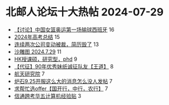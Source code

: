 # 北邮人论坛十大热帖 2024-07-29

- [【讨论】中国女篮奥运第一场输球西班牙](https://bbs.byr.cn/article/Talking/6423032) 16
- [2024年高考总结](https://bbs.byr.cn/article/Picture/3366449) 15
- [连续两次公司变动被裁，简历毁了](https://bbs.byr.cn/article/WorkLife/1218001) 13
- [沙雕图 2024.7.29](https://bbs.byr.cn/article/Joke/731786) 11
- [HK授课硕，研究型，phd](https://bbs.byr.cn/article/GoAbroad/398248) 9
- [【代征】90年优秀妹纸诚征队友【王道】](https://bbs.byr.cn/article/Friends/2055005) 8
- [航天研究院](https://bbs.byr.cn/article/Shaanxi/122431) 7
- [炉石9.25开服这么大的消息怎么没人发帖](https://bbs.byr.cn/article/Hearthstone/3145) 7
- [求帮忙选offer【国开行，中行，农行】](https://bbs.byr.cn/article/Job/2214189) 7
- [信通跨考华五计算机经验贴](https://bbs.byr.cn/article/AimGraduate/1230477) 3


